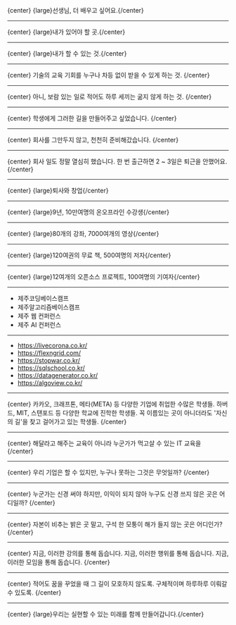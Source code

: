 {center}
{large}선생님, 더 배우고 싶어요.{/center}

---

{center}
{large}내가 있어야 할 곳.{/center}

---

{center}
{large}내가 할 수 있는 것.{/center}

---

{center}
기술의 교육 기회를 누구나 차등 없이 받을 수 있게 하는 것.
{/center}

---

{center}
아니, 보람 있는 일로 적어도 하루 세끼는 굶지 않게 하는 것.
{/center}

---

{center}
학생에게 그러한 길을 만들어주고 싶었습니다.
{/center}

---

{center}
회사를 그만두지 않고, 천천히 준비해갔습니다.
{/center}

---

{center}
회사 일도 정말 열심히 했습니다.
한 번 출근하면 2 ~ 3일은 퇴근을 안했어요.
{/center}

---

{center}
{large}퇴사와 창업{/center}

---

{center}
{large}9년, 10만여명의 온오프라인 수강생{/center}

---

{center}
{large}80개의 강좌, 7000여개의 영상{/center}

---

{center}
{large}120여권의 무료 책, 500여명의 저자{/center}

---

{center}
{large}12여개의 오픈소스 프로젝트, 100여명의 기여자{/center}

---

- 제주코딩베이스캠프
- 제주알고리즘베이스캠프
- 제주 웹 컨퍼런스
- 제주 AI 컨퍼런스

---


- https://livecorona.co.kr/
- https://flexngrid.com/
- https://stopwar.co.kr/
- https://sqlschool.co.kr/
- https://datagenerator.co.kr/
- https://algoview.co.kr/

---

{center}
카카오, 크래프톤, 메타(META) 등 다양한 기업에 취업한 수많은 학생들.
하버드, MIT, 스탠포드 등 다양한 학교에 진학한 학생들.
꼭 이름있는 곳이 아니더라도 '자신의 길'을 찾고 걸어가고 있는 학생들.
{/center}

---

{center}
해달라고 해주는 교육이 아니라
누군가가 먹고살 수 있는 IT 교육을
{/center}

---

{center}
우리 기업은 할 수 있지만,
누구나 못하는 그것은 무엇일까?
{/center}

---

{center}
누군가는 신경 써야 하지만,
이익이 되지 않아 누구도 신경 쓰지 않은 곳은 어디일까?
{/center}

---

{center}
자본이 비추는 밝은 곳 말고,
구석 한 모퉁이 해가 들지 않는 곳은 어디인가?
{/center}

---

{center}
지금, 이러한 강의를 통해 돕습니다.
지금, 이러한 행위를 통해 돕습니다.
지금, 이러한 모임을 통해 돕습니다.
{/center}

---

{center}
적어도 꿈을 꾸었을 때 그 길이 모호하지 않도록.
구체적이며 하루하루 이뤄갈 수 있도록.
{/center}

---

{center}
{large}우리는 실현할 수 있는 미래를 함께 만들어갑니다.{/center}